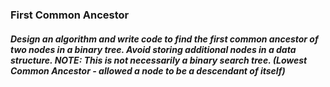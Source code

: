 ### First Common Ancestor 

##### Design an algorithm and write code to find the first common ancestor of two nodes in a binary tree. Avoid storing additional nodes in a data structure. NOTE: This is not necessarily a binary search tree. (Lowest Common Ancestor - allowed a node to be a descendant of itself)